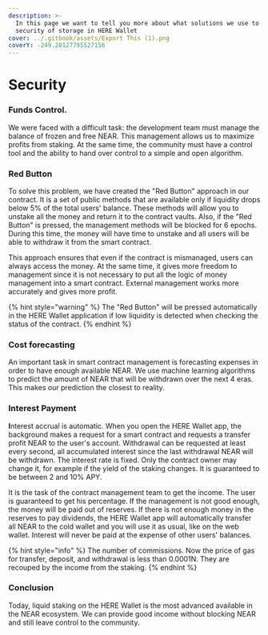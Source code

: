 ```yaml
---
description: >-
  In this page we want to tell you more about what solutions we use to ensure
  security of storage in HERE Wallet
cover: ../.gitbook/assets/Export This (1).png
coverY: -249.20127795527156
---
```


# Security

### Funds Control.

We were faced with a difficult task: the development team must manage the balance of frozen and free NEAR. This management allows us to maximize profits from staking. At the same time, the community must have a control tool and the ability to hand over control to a simple and open algorithm.

### Red Button

To solve this problem, we have created the "Red Button" approach in our contract. It is a set of public methods that are available only if liquidity drops below 5% of the total users' balance. These methods will allow you to unstake all the money and return it to the contract vaults. Also, if the "Red Button" is pressed, the management methods will be blocked for 6 epochs. During this time, the money will have time to unstake and all users will be able to withdraw it from the smart contract.

This approach ensures that even if the contract is mismanaged, users can always access the money. At the same time, it gives more freedom to management since it is not necessary to put all the logic of money management into a smart contract. External management works more accurately and gives more profit.

{% hint style="warning" %}
The "Red Button" will be pressed automatically in the HERE Wallet application if low liquidity is detected when checking the status of the contract.
{% endhint %}

### **Cost forecasting**

An important task in smart contract management is forecasting expenses in order to have enough available NEAR. We use machine learning algorithms to predict the amount of NEAR that will be withdrawn over the next 4 eras. This makes our prediction the closest to reality.

### Interest Payment

**I**nterest accrual is automatic. When you open the HERE Wallet app, the background makes a request for a smart contract and requests a transfer profit NEAR to the user's account. Withdrawal can be requested at least every second, all accumulated interest since the last withdrawal NEAR will be withdrawn. The interest rate is fixed. Only the contract owner may change it, for example if the yield of the staking changes. It is guaranteed to be between 2 and 10% APY.

It is the task of the contract management team to get the income. The user is guaranteed to get his percentage. If the management is not good enough, the money will be paid out of reserves. If there is not enough money in the reserves to pay dividends, the HERE Wallet app will automatically transfer all NEAR to the cold wallet and you will use it as usual, like on the web wallet. Interest will never be paid at the expense of other users' balances.

{% hint style="info" %}
The number of commissions. Now the price of gas for transfer, deposit, and withdrawal is less than 0.0001N. They are recouped by the income from the staking.
{% endhint %}

### Conclusion

Today, liquid staking on the HERE Wallet is the most advanced available in the NEAR ecosystem. We can provide good income without blocking NEAR and still leave control to the community.
